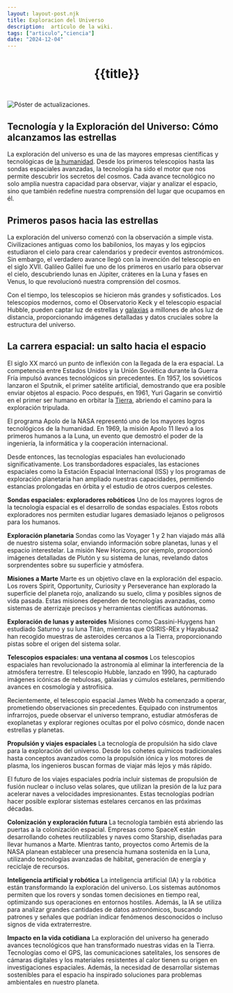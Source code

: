 ```yaml
---
layout: layout-post.njk
title: Exploracion del Universo
description:  artículo de la wiki.
tags: ["articulo","ciencia"]
date: "2024-12-04"
---
```


# <p style="text-align: center;">**{{title}}**</p>

</br>
<div class="clearfix">
  <img src="/images/exploracion.jpg" class="col-md-6 float-md-end mb-3 ms-md-3" alt="Póster de actualizaciones.">

## Tecnología y la Exploración del Universo: Cómo alcanzamos las estrellas

La exploración del universo es una de las mayores empresas científicas y tecnológicas de <a href="/Humanidad">la humanidad</a>. Desde los primeros telescopios hasta las sondas espaciales avanzadas, la tecnología ha sido el motor que nos permite descubrir los secretos del cosmos. Cada avance tecnológico no solo amplía nuestra capacidad para observar, viajar y analizar el espacio, sino que también redefine nuestra comprensión del lugar que ocupamos en él.

## Primeros pasos hacia las estrellas
La exploración del universo comenzó con la observación a simple vista. Civilizaciones antiguas como los babilonios, los mayas y los egipcios estudiaron el cielo para crear calendarios y predecir eventos astronómicos. Sin embargo, el verdadero avance llegó con la invención del telescopio en el siglo XVII. Galileo Galilei fue uno de los primeros en usarlo para observar el cielo, descubriendo lunas en Júpiter, cráteres en la Luna y fases en Venus, lo que revolucionó nuestra comprensión del cosmos.

Con el tiempo, los telescopios se hicieron más grandes y sofisticados. Los telescopios modernos, como el Observatorio Keck y el telescopio espacial Hubble, pueden captar luz de estrellas y <a href="/Galaxias">galaxias</a> a millones de años luz de distancia, proporcionando imágenes detalladas y datos cruciales sobre la estructura del universo.

## La carrera espacial: un salto hacia el espacio
El siglo XX marcó un punto de inflexión con la llegada de la era espacial. La competencia entre Estados Unidos y la Unión Soviética durante la Guerra Fría impulsó avances tecnológicos sin precedentes. En 1957, los soviéticos lanzaron el Sputnik, el primer satélite artificial, demostrando que era posible enviar objetos al espacio. Poco después, en 1961, Yuri Gagarin se convirtió en el primer ser humano en orbitar la <a href="/Planeta-Tierra">Tierra</a>, abriendo el camino para la exploración tripulada.

El programa Apolo de la NASA representó uno de los mayores logros tecnológicos de la humanidad. En 1969, la misión Apolo 11 llevó a los primeros humanos a la Luna, un evento que demostró el poder de la ingeniería, la informática y la cooperación internacional.

Desde entonces, las tecnologías espaciales han evolucionado significativamente. Los transbordadores espaciales, las estaciones espaciales como la Estación Espacial Internacional (ISS) y los programas de exploración planetaria han ampliado nuestras capacidades, permitiendo estancias prolongadas en órbita y el estudio de otros cuerpos celestes.

**Sondas espaciales: exploradores robóticos**
Uno de los mayores logros de la tecnología espacial es el desarrollo de sondas espaciales. Estos robots exploradores nos permiten estudiar lugares demasiado lejanos o peligrosos para los humanos.

**Exploración planetaria**
Sondas como las Voyager 1 y 2 han viajado más allá de nuestro sistema solar, enviando información sobre planetas, lunas y el espacio interestelar. La misión New Horizons, por ejemplo, proporcionó imágenes detalladas de Plutón y su sistema de lunas, revelando datos sorprendentes sobre su superficie y atmósfera.

**Misiones a Marte**
Marte es un objetivo clave en la exploración del espacio. Los rovers Spirit, Opportunity, Curiosity y Perseverance han explorado la superficie del planeta rojo, analizando su suelo, clima y posibles signos de vida pasada. Estas misiones dependen de tecnologías avanzadas, como sistemas de aterrizaje precisos y herramientas científicas autónomas.

**Exploración de lunas y asteroides**
Misiones como Cassini-Huygens han estudiado Saturno y su luna Titán, mientras que OSIRIS-REx y Hayabusa2 han recogido muestras de asteroides cercanos a la Tierra, proporcionando pistas sobre el origen del sistema solar.

**Telescopios espaciales: una ventana al cosmos**
Los telescopios espaciales han revolucionado la astronomía al eliminar la interferencia de la atmósfera terrestre. El telescopio Hubble, lanzado en 1990, ha capturado imágenes icónicas de nebulosas, galaxias y cúmulos estelares, permitiendo avances en cosmología y astrofísica.

Recientemente, el telescopio espacial James Webb ha comenzado a operar, prometiendo observaciones sin precedentes. Equipado con instrumentos infrarrojos, puede observar el universo temprano, estudiar atmósferas de exoplanetas y explorar regiones ocultas por el polvo cósmico, donde nacen estrellas y planetas.

**Propulsión y viajes espaciales**
La tecnología de propulsión ha sido clave para la exploración del universo. Desde los cohetes químicos tradicionales hasta conceptos avanzados como la propulsión iónica y los motores de plasma, los ingenieros buscan formas de viajar más lejos y más rápido.

El futuro de los viajes espaciales podría incluir sistemas de propulsión de fusión nuclear o incluso velas solares, que utilizan la presión de la luz para acelerar naves a velocidades impresionantes. Estas tecnologías podrían hacer posible explorar sistemas estelares cercanos en las próximas décadas.

**Colonización y exploración futura**
La tecnología también está abriendo las puertas a la colonización espacial. Empresas como SpaceX están desarrollando cohetes reutilizables y naves como Starship, diseñadas para llevar humanos a Marte. Mientras tanto, proyectos como Artemis de la NASA planean establecer una presencia humana sostenida en la Luna, utilizando tecnologías avanzadas de hábitat, generación de energía y reciclaje de recursos.

**Inteligencia artificial y robótica**
La inteligencia artificial (IA) y la robótica están transformando la exploración del universo. Los sistemas autónomos permiten que los rovers y sondas tomen decisiones en tiempo real, optimizando sus operaciones en entornos hostiles. Además, la IA se utiliza para analizar grandes cantidades de datos astronómicos, buscando patrones y señales que podrían indicar fenómenos desconocidos o incluso signos de vida extraterrestre.

**Impacto en la vida cotidiana**
La exploración del universo ha generado avances tecnológicos que han transformado nuestras vidas en la Tierra. Tecnologías como el GPS, las comunicaciones satelitales, los sensores de cámaras digitales y los materiales resistentes al calor tienen su origen en investigaciones espaciales. Además, la necesidad de desarrollar sistemas sostenibles para el espacio ha inspirado soluciones para problemas ambientales en nuestro planeta.